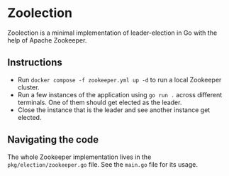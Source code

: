 # Zoolection

Zoolection is a minimal implementation of leader-election in Go with the help of Apache Zookeeper.

## Instructions

- Run `docker compose -f zookeeper.yml up -d` to run a local Zookeeper cluster.
- Run a few instances of the application using `go run .` across different terminals. One of them should get elected as the leader.
- Close the instance that is the leader and see another instance get elected.

## Navigating the code

The whole Zookeeper implementation lives in the `pkg/election/zookeeper.go` file. See the `main.go` file for its usage.
